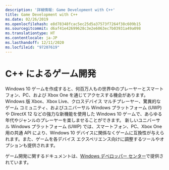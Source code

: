 ```yaml
---
description: '詳細情報: Game Development with C++'
title: Game Development with C++
ms.date: 02/26/2019
ms.openlocfilehash: e8d78348fcac5ec25d5a37573f7264f38c609b15
ms.sourcegitcommit: d6af41e42699628c3e2e6063ec7b03931a49a098
ms.translationtype: HT
ms.contentlocale: ja-JP
ms.lasthandoff: 12/11/2020
ms.locfileid: "97207619"
---
```

# <a name="game-development-with-c"></a>C++ によるゲーム開発

Windows 10 ゲームを作成すると、何百万人もの世界中のプレーヤーとスマートフォン、PC、および Xbox One を通じてアクセスする機会があります。 Windows 版 Xbox、Xbox Live、クロスデバイス マルチプレーヤー、驚異的なゲーム コミュニティ、およびユニバーサル Windows プラットフォーム (UWP) や DirectX 12 などの強力な新機能を使用した Windows 10 ゲームで、あらゆる年代やジャンルのプレーヤーを楽しませることができます。 新しいユニバーサル Windows プラットフォーム (UWP) では、スマートフォン、PC、Xbox One 用の共通 API により、Windows 10 デバイスに関係なくゲームに互換性が与えられます。また、ゲームを各デバイス エクスペリエンス向けに調整するツールやオプションも提供されます。

ゲーム開発に関するドキュメントは、[Windows デベロッパー センター](/windows/uwp/gaming/getting-started)で提供されています。
